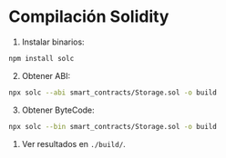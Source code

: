 
# Compilación Solidity

1. Instalar binarios:
```bash
npm install solc
```
2. Obtener ABI:
```bash
npx solc --abi smart_contracts/Storage.sol -o build
```
3. Obtener ByteCode:
```bash
npx solc --bin smart_contracts/Storage.sol -o build
```
1. Ver resultados en `./build/`.